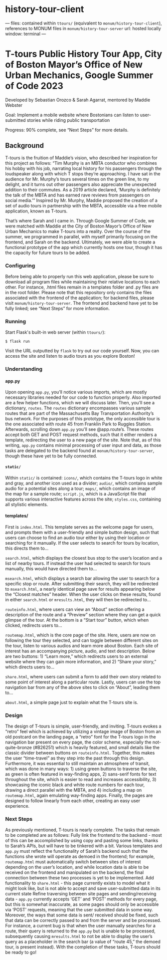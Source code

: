 # history-tour-client

—
files: contained within `ttours/` (equivalent to `monum/history-tour-client`), references to MONUM files in `monum/history-tour-server`
url: hosted locally
window: terminal
—


# T-tours Public History Tour App, City of Boston Mayor’s Office of New Urban Mechanics, Google Summer of Code 2023
Developed by Sebastian Orozco & Sarah Agarrat, mentored by Maddie Webster


Goal: Implement a mobile website where Bostonians can listen to user-submitted stories while riding public transportation


Progress: 90% complete, see “Next Steps” for more details. 


## Background


T-tours is the fruition of Maddie’s vision, who described her inspiration for this project as follows: “Tim Murphy is an MBTA conductor who combines his hobby with his job, narrating local history for his passengers through the loudspeaker along with which T stops they’re approaching. I have sat in the audience for Mr. Murphy’s tours several times on the green line, to my delight, and it turns out other passengers also appreciate the unexpected addition to their commutes. As a 2019 article declared, ‘Murphy is definitely the talk of the MBTA and has earned rave reviews from passengers on social media.’” Inspired by Mr. Murphy, Maddie proposed the creation of a set of audio tours in partnership with the MBTA, accessible via a free mobile application, known as T-tours.


That’s where Sarah and I came in. Through Google Summer of Code, we were matched with Maddie at the City of Boston Mayor’s Office of New Urban Mechanics to make T-tours into a reality. Over the course of the summer, we programmed in parallel, with myself primarily focusing on the frontend, and Sarah on the backend. Ultimately, we were able to create a functional prototype of the app which currently hosts one tour, though it has the capacity for future tours to be added. 


### Configuring


Before being able to properly run this web application, please be sure to download all program files while maintaining their relative locations to each other. For instance, .html files remain in a templates folder and .py files are in the root folder. Please note that this repository only contains the files associated with the frontend of the application; for backend files, please visit `monum/history-tour-server`. The frontend and backend have yet to be fully linked; see “Next Steps” for more information. 


### Running


Start Flask's built-in web server (within `ttours/`):


```
$ flask run
```


Visit the URL outputted by `flask` to try out our code yourself. Now, you can access the site and listen to audio tours as you explore Boston!


### Understanding


#### app.py
Upon opening `app.py`, you’ll notice various imports, which are mostly necessary libraries needed for our code to function properly. Also imported are a few helper functions, which we will discuss later.
Then, you’ll see a dictionary, `routes`. The `routes` dictionary encompasses various sample routes that are part of the Massachusetts Bay Transportation Authority’s bus network. For the purposes of this prototype, the only accessible tour is the one associated with route 45 from Franklin Park to Ruggles Station. 
Afterwards, scrolling down `app.py` you'll see @app.route’s. These routes accept both GET and POST request methods, such that it either renders a template, redirecting the user to a new page of the site. 
Note that, as of this writing, `app.py` contains minimal processing of user input and data, as those tasks are delegated to the backend found at `monum/history-tour-server`, though these have yet to be fully connected. 


#### `static/`
Within `static/` is contained:
`icons/`, which contains the T-tours logo in white and gray, and another icon used as a divider;
`audio/`, which contains sample audio for a potential sites along a tour;
`maps/`, which contains an image of the map for a sample route;
`script.js`, which is a JavaScript file that supports various interactive features across the site;
`styles.css`, containing all stylistic elements.




#### templates/
First is `index.html`.  This template serves as the welcome page for users, and prompts them with a user-friendly and simple button design, such that users can choose to find an audio tour either by using their location or searching for it manually. If the user selects to search for tours by location, this directs them to...


`search.html`, which displays the closest bus stop to the user’s location and a list of nearby tours. If instead the user had selected to search for tours manually, this would have directed them to...


`msearch.html`, which displays a search bar allowing the user to search for a specific stop or route. After submitting their search, they will be redirected to `msearch.html`, a nearly identical page save for results appearing below the “Closest matches” header. When the user clicks on these results, found in either `search.html` or `mresults.html`, they will then be redirected to...


`routeinfo.html`, where users can view an “About” section offering a description of the route and a “Preview” section where they can get a quick glimpse of the tour. At the bottom is a “Start tour” button, which when clicked, redirects users to...


`routemap.html`, which is the core page of the site. Here, users are now on following the tour they selected, and can toggle between different sites on the tour, listen to various audios and learn more about Boston. Each site of interest has an accompanying picture, audio, and text description. Below are two buttons: 1) “Learn more,” which redirects users to an external website where they can gain more information, and 2) “Share your story,” which directs users to…


`share.html`, where users can submit a form to add their own story related to some point of interest along a particular route. Lastly, users can use the top navigation bar from any of the above sites to click on “About”, leading them to...


`about.html`, a simple page just to explain what the T-tours site is. 


### Design
The design of T-tours is simple, user-friendly, and inviting. T-tours evokes a “retro” feel which is achieved by utilizing a vintage image of Boston from an old postcard on the landing page, a “retro” font for the T-tours logo in the navigation bar present on every page, the color scheme, especially the not-quite-bronze (#B26251) which is heavily featured, and small details like the classic divider between buttons on `routeinfo.html`. Together, this makes the user “time-travel” as they step into the past through this design. Furthermore, it was essential to still maintain an atmosphere of transit, which was done in many ways: 1) using green buttons to traverse the site, as green is often featured in way-finding apps, 2) sans-serif fonts for text throughout the site, which is easier to read and increases accessibility, 3) showcasing the iconic black and white route numbers for each tour, drawing a direct parallel with the MBTA, and 4) including a map on `routemap.html`, again emulating way-finding apps. Finally, the pages are designed to follow linearly from each other, creating an easy user experience.


### Next Steps


As previously mentioned, T-tours is nearly complete. The tasks that remain to be completed are as follows:
Fully link the frontend to the backend - most of this can be accomplished by using copy and pasting some links, thanks to Sarah’s APIs, but will have to be tinkered with a bit. Various templates and `app.py` must reflect the functionality of Sarah’s backend such that the functions she wrote will operate as demoed in the frontend; for example, `routemap.html` must automatically switch between sites of interest depending on the user’s location, and while location data is able to be received on the frontend and manipulated on the backend, the final connection between these two processes is yet to be implemented. 
Add functionality to `share.html` - this page currently exists to model what it might look like, but is not able to accept and save user-submitted data in its current state
Refine traversing between site pages and sending/receiving data - `app.py` currently accepts ‘GET’ and ‘POST’ methods for every page, but this is somewhat inaccurate, as some pages should only be accessible via ‘POST’ requests, meaning that the user submitted data in some way. Moreover, the ways that some data is sent/ received should be fixed, such that data can be correctly passed to and from the server and be processed. For instance, a current bug is that when the user manually searches for a route, their query is returned to the `app.py` but is unable to be processed, subsequently causing `mresults.html` to not be able to display the user’s query as a placeholder in the search bar (a value of “route 45,” the demoed tour, is present instead). 
With the completion of these tasks, T-tours should be ready to go! 
